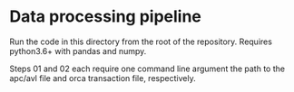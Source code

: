 # Data processing pipeline
Run the code in this directory from the root of the repository.
Requires python3.6+ with pandas and numpy.

Steps 01 and 02 each require one command line argument the path to the apc/avl file and orca transaction file, respectively.
